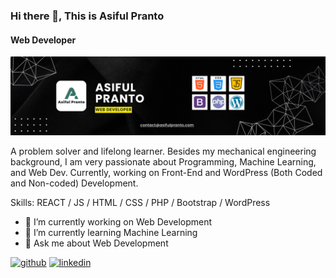 ### Hi there 👋, This is Asiful Pranto
#### Web Developer
![Web Developer](https://github.com/asiful-i-pranto/asiful-i-pranto/blob/main/image/GitHub%20Banner.png?raw=true/banner.png)

A problem solver and lifelong learner. Besides my mechanical engineering background, I am very passionate about Programming, Machine Learning, and Web Dev. Currently, working on Front-End and WordPress (Both Coded and Non-coded) Development. 

Skills: REACT / JS / HTML / CSS / PHP / Bootstrap / WordPress

- 🔭 I’m currently working on Web Development 
- 🌱 I’m currently learning Machine Learning 
- 💬 Ask me about Web Development 


[<img src='https://cdn.jsdelivr.net/npm/simple-icons@3.0.1/icons/github.svg' alt='github' height='40'>](https://github.com/https://github.com/asiful-i-pranto)  [<img src='https://cdn.jsdelivr.net/npm/simple-icons@3.0.1/icons/linkedin.svg' alt='linkedin' height='40'>](https://www.linkedin.com/in/https://www.linkedin.com/in/asiful-i-pranto//)  

